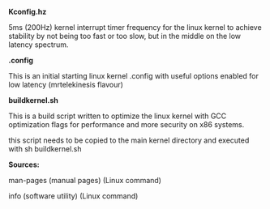 **Kconfig.hz**

5ms (200Hz) kernel interrupt timer frequency for the linux kernel to achieve stability by not being too fast or too slow, but in the middle on the low latency spectrum.

**.config**

This is an initial starting linux kernel .config with useful options enabled for low latency (mrtelekinesis flavour) 

**buildkernel.sh**

This is a build script written to optimize the linux kernel with GCC optimization flags for performance and more security on x86 systems.

this script needs to be copied to the main kernel directory and executed with sh buildkernel.sh


**Sources:**

man-pages (manual pages) (Linux command)

info (software utility) (Linux command)
